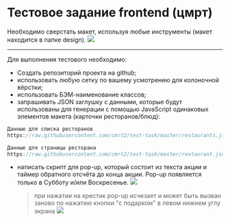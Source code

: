 # Тестовое задание frontend (цмрт)

Необходимо сверстать макет, используя любые инструменты (макет находится в папке design).
![](https://pp.userapi.com/c850636/v850636240/17f116/3E9LXmrU2WU.jpg)

---

Для выполнения тестового необходимо:

- Создать репозиторий проекта на github;
- использовать любую сетку по вашему усмотрению для колоночной вёрстки;
- использовать БЭМ-наименование классов;
- запрашивать JSON заглушку с данными, которые будут использованы для генерации с помощью JavaScript одинаковых элементов макета (карточки ресторанов/блюд):

```javascript
Данные для списка ресторанов
https://raw.githubusercontent.com/cmrt2/test-task/master/restaurants.json
```

```javascript
Данные для страницы ресторана
https://raw.githubusercontent.com/cmrt2/test-task/master/restaurant.json
```

- написать скрипт для pop-up, который состоит из текста акции и таймер обратного отсчёта до конца акции. Pop-up появляется только в Субботу и/или Воскресенье.
  ![](https://pp.userapi.com/c850636/v850636240/17f13f/7i0ks9gPx5k.jpg)
  > при нажатии на крестик pop-up исчезает и может быть вызван заново по нажатию кнопки "с подарком" в левом нижнем углу экрана ![](https://sun9-12.userapi.com/c850636/v850636426/18128d/C4vBm6vgRao.jpg)
